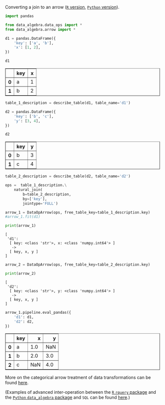 Converting a join to an arrow ([`R` version](https://github.com/WinVector/rquery/blob/master/Examples/Arrow/JoinArrow.md), [`Python` version](https://github.com/WinVector/data_algebra/blob/master/Examples/Arrow/JoinArrow.md)).


```python
import pandas

from data_algebra.data_ops import *
from data_algebra.arrow import *

d1 = pandas.DataFrame({
    'key': ['a', 'b'],
    'x': [1, 2],
})

d1
```




<div>

<table border="1" class="dataframe">
  <thead>
    <tr style="text-align: right;">
      <th></th>
      <th>key</th>
      <th>x</th>
    </tr>
  </thead>
  <tbody>
    <tr>
      <th>0</th>
      <td>a</td>
      <td>1</td>
    </tr>
    <tr>
      <th>1</th>
      <td>b</td>
      <td>2</td>
    </tr>
  </tbody>
</table>
</div>




```python
table_1_description = describe_table(d1, table_name='d1')

d2 = pandas.DataFrame({
    'key': ['b', 'c'],
    'y': [3, 4],
})

d2
```




<div>

<table border="1" class="dataframe">
  <thead>
    <tr style="text-align: right;">
      <th></th>
      <th>key</th>
      <th>y</th>
    </tr>
  </thead>
  <tbody>
    <tr>
      <th>0</th>
      <td>b</td>
      <td>3</td>
    </tr>
    <tr>
      <th>1</th>
      <td>c</td>
      <td>4</td>
    </tr>
  </tbody>
</table>
</div>




```python
table_2_description = describe_table(d2, table_name='d2')

ops =  table_1_description.\
    natural_join(
        b=table_2_description, 
        by=['key'],
        jointype='FULL')
```


```python
arrow_1 = DataOpArrow(ops, free_table_key=table_1_description.key)
#arrow_1.fit(d1)

print(arrow_1)
```

    [
     'd1':
      [ key: <class 'str'>, x: <class 'numpy.int64'> ]
       ->
      [ key, x, y ]
    ]
    



```python
arrow_2 = DataOpArrow(ops, free_table_key=table_2_description.key)

print(arrow_2)
```

    [
     'd2':
      [ key: <class 'str'>, y: <class 'numpy.int64'> ]
       ->
      [ key, x, y ]
    ]
    



```python
arrow_1.pipeline.eval_pandas({
    'd1': d1,
    'd2': d2,
})

```




<div>

<table border="1" class="dataframe">
  <thead>
    <tr style="text-align: right;">
      <th></th>
      <th>key</th>
      <th>x</th>
      <th>y</th>
    </tr>
  </thead>
  <tbody>
    <tr>
      <th>0</th>
      <td>a</td>
      <td>1.0</td>
      <td>NaN</td>
    </tr>
    <tr>
      <th>1</th>
      <td>b</td>
      <td>2.0</td>
      <td>3.0</td>
    </tr>
    <tr>
      <th>2</th>
      <td>c</td>
      <td>NaN</td>
      <td>4.0</td>
    </tr>
  </tbody>
</table>
</div>



More on the categorical arrow treatment of data transformations can be found [here](https://github.com/WinVector/data_algebra/blob/master/Examples/Arrow/Arrow.md).

(Examples of advanced inter-operation between the [`R` `rquery` package](https://github.com/WinVector/rquery/) and the [`Python` `data_algebra` package](https://github.com/WinVector/data_algebra) and `SQL` can be found [here](https://github.com/WinVector/data_algebra/blob/master/Examples/LogisticExample/ScoringExample.md).)


